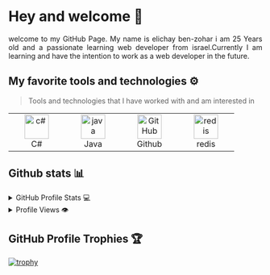 

 # Hey and welcome 👋 
 </div>  
<p align="justify"> 
welcome to my GitHub Page. My name is elichay ben-zohar i am 25 Years old and a passionate learning web developer from israel.Currently I am learning and have the intention to work as a web developer in the future.
 

</p>

## My favorite tools and technologies ⚙️ 

> Tools and technologies that I have worked with and am interested in

<table>
  <tr>
                     <td align="center" width="96">
        <img src="https://en.wikipedia.org/wiki/HTML#/media/File:HTML5_logo_and_wordmark.svg" width="48" height="48" alt="c#" />
      <br>C#
    </td>
                     <td align="center" width="96">
        <img src="https://skillicons.dev/icons/?i=HTML" width="48" height="48" alt="java" />
      <br>Java
    </td>
            <td align="center" width="96">
        <img src="https://user-images.githubusercontent.com/25181517/192108374-8da61ba1-99ec-41d7-80b8-fb2f7c0a4948.png" width="48" height="48" alt="GitHub" />
      <br>Github
    </td>
        <td align="center" width="96">
        <img src="https://skillicons.dev/icons?i=redis" width="48" height="48" alt="redis" />
      <br>redis
    </td>
  </tr>
 </tr>
</table>


## Github stats 📊 

<details> 
  <summary>GitHub Profile Stats 💻</summary>
  <br/>
    <a href="https://github.com/anuraghazra/github-readme-stats"><img alt="starryskies2's Github Stats" src="https://github-readme-stats.vercel.app/api/?username=starryskies2&show_icons=true&count_private=true&theme=darcula&hide_border=true" height="192px"/></a>
  <a href="https://github.com/anuraghazra/github-readme-stats"><img alt="starryskies2's Top Languages" src="https://github-readme-stats.vercel.app/api/top-langs/?username=starryskies2&langs_count=8&layout=compact&theme=darcula&hide_border=true&icon_color=000&hide=Jupyter%20Notebook" height="192px"/></a>
  <br/>
</details>

<details>
  <summary>Profile Views 👁️</summary>
  <br/>
  <img src="https://komarev.com/ghpvc/?username=starryskies2&label=PROFILE+VIEWS&style=for-the-badge&color=red">

</details>

## GitHub Profile Trophies 🏆
[![trophy](https://github-profile-trophy.vercel.app/?username=starryskies2&row=1&margin-w=40)](https://github.com/ryo-ma/github-profile-trophy)
# 
